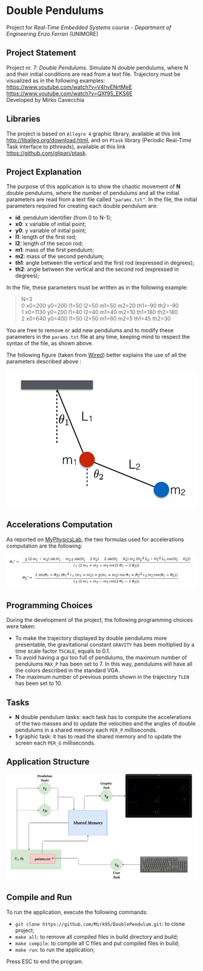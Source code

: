 # Double Pendulums
Project for *Real-Time Embedded Systems* course - *Department of Engineering 
Enzo Ferrari* (UNIMORE)

## Project Statement
Project nr. 7: *Double Pendulums*. Simulate N double pendulums, where N and 
their initial conditions are read from a text file. Trajectory must be 
visualized as in the following examples: <br/>
https://www.youtube.com/watch?v=V4hvENrtMeE <br/>
https://www.youtube.com/watch?v=QXf95_EKS6E <br/>
Developed by Mirko Cavecchia

## Libraries
The project is based on `Allegro 4` graphic library, available at this link
http://liballeg.org/download.html, and on `Ptask` library 
(Periodic Real-Time Task interface to pthreads), available at this link 
https://github.com/glipari/ptask.

## Project Explanation
The purpose of this application is to show the chaotic movement of **N** double 
pendulums, where the number of pendulums and all the initial parameters 
are read from a text file called `"params.txt"`.
In the file, the initial parameters required for creating each double pendulum 
are:
- **id**: pendulum identifier (from 0 to N-1);
- **x0**: x variable of initial point;
- **y0**: y variable of initial point;
- **l1**: length of the first rod;
- **l2**: length of the secon rod;
- **m1**: mass of the first pendulum;
- **m2**: mass of the second pendulum;
- **th1**: angle between the vertical and the first rod (expressed in degrees);
- **th2**: angle between the vertical and the second rod (expressed in degrees);

In the file, these parameters must be written as in the following example:
> N=3 </br>
> 0 x0=200 y0=200 l1=50 l2=50 m1=50 m2=20 th1=-90 th2=-90 </br>
> 1 x0=1130 y0=200 l1=40 l2=40 m1=40 m2=10 th1=180 th2=180 </br>
> 2 x0=640 y0=400 l1=50 l2=50 m1=60 m2=5 th1=45 th2=30 </br>

You are free to remove or add new pendulums and to modify these parameters in 
the `params.txt` file at any time, keeping mind to respect the syntax of the 
file, as shown above.

The following figure (taken from [Wired](https://www.wired.com/story/fidget-spinners-the-serious-physics-behind-a-double-pendulum-spinner/)) 
better explains the use of all the parameters described above :

<p align="center">
  <img src="https://github.com/Mirk95/DoublePendulum/blob/master/images/Double_Pendulum.jpg">
</p>

## Accelerations Computation
As reported on [MyPhysicsLab](https://www.myphysicslab.com/pendulum/double-pendulum-en.html), 
the two formulas used for accelerations computation are the following:

<p align="center">
  <img src="https://github.com/Mirk95/DoublePendulum/blob/master/images/Formulas.png">
</p>

## Programming Choices
During the development of the project, the following programming choices were 
taken:
- To make the trajectory displayed by double pendulums more presentable, the 
gravitational constant `GRAVITY` has been moltiplied by a time scale factor 
`TSCALE`, equals to 0.1.
- To avoid having a gui too full of pendulums, the maximum number of pendulums 
`MAX_P` has been set to 7. In this way, pendulums will have all the colors 
described in the standard VGA.
- The maximum number of previous points shown in the trajectory `TLEN` has been 
set to 10.

## Tasks
- **N** double pendulum tasks: each task has to compute the accelerations of 
the two masses and to update the velocities and the angles of double pendulums 
in a shared memory each `PER_P` milliseconds.
- **1** graphic task: it has to read the shared memory and to update the screen 
each `PER_G` milliseconds.

## Application Structure
<p align="center">
  <img src="https://github.com/Mirk95/DoublePendulum/blob/master/images/Application_Structure.png">
</p>

## Compile and Run
To run the application, execute the following commands:
- `git clone https://github.com/Mirk95/DoublePendulum.git`: to clone project;
- `make all`: to remove all compiled files in build directory and build;
- `make compile`: to compile all C files and put compiled files in build;
- `make run`: to run the application;

Press ESC to end the program.





